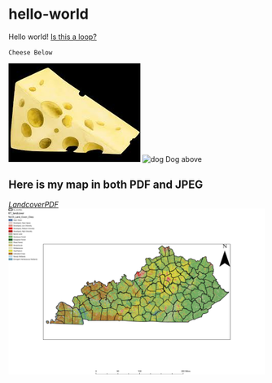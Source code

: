# hello-world
Hello world!
[Is this a loop?](https://charlestaye.github.io/hello-world/)

    Cheese Below
![Cheese](cheese.jpg)
 ![dog](https://live.staticflickr.com/5482/10342719355_272d0bb456_k.jpg)
    Dog above
## Here is my map in both PDF and JPEG
[*LandcoverPDF*](Layout.pdf)
![LandcoverJPEG](Landcoverjpeg.jpg)